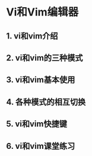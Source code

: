 # Vi和Vim编辑器

## 1. vi和vim介绍



## 2. vi和vim的三种模式



## 3. vi和vim基本使用



## 4. 各种模式的相互切换



## 5. vi和vim快捷键



## 6. vi和vim课堂练习





